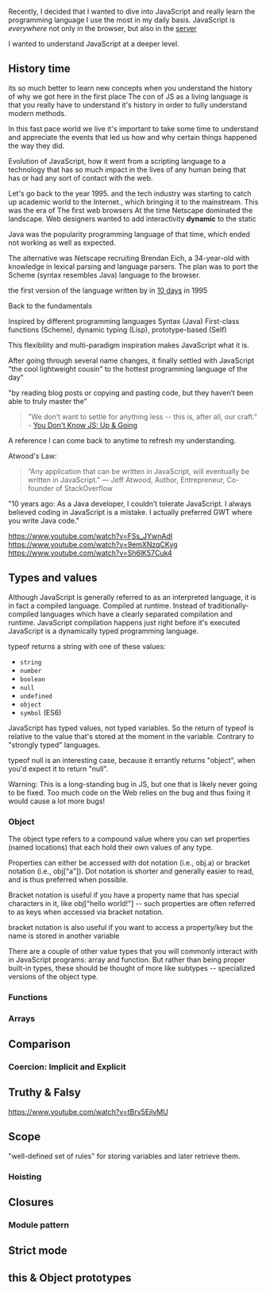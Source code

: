 Recently, I decided that I wanted to dive into JavaScript and really learn the programming language
I use the most in my daily basis.
JavaScript is _everywhere_ not only in the browser, but also in the [server]()

I wanted to understand JavaScript at a deeper level.

## History time

its so much better to learn new concepts when you understand the history of  why we got here in the first place
The con of JS as a living language is that you really have to understand it's history in order to fully understand modern methods.

In this fast pace world we live it's important to take some time to understand
and appreciate the events that led us how and why certain things happened the way they did.

Evolution of JavaScript, how it went from a scripting language to a technology that
has so much impact in the lives of any human being that has or had any sort of contact with the web.

Let's go back to the year 1995. 
and the tech industry was starting to catch up academic world to the Internet., which 
bringing it to the mainstream.
This was the era of The first web browsers
At the time Netscape dominated the landscape.
Web designers wanted to add interactivity **dynamic** to the static 

Java was the popularity  programming language of that time, which ended not working as well as expected.

The alternative was Netscape recruiting Brendan Eich, a 34-year-old with knowledge in lexical parsing
and language parsers.
The plan was to port the Scheme (syntax resembles Java) language to the browser.

the first version of the language written by  in [10 days](https://thenewstack.io/brendan-eich-on-creating-javascript-in-10-days-and-what-hed-do-differently-today/) in 1995

Back to the fundamentals

Inspired by different programming languages
Syntax (Java)
First-class functions (Scheme), dynamic typing (Lisp), prototype-based (Self)

This flexibility and multi-paradigm inspiration makes JavaScript what it is.

After going through several name changes, it finally settled with JavaScript "the cool lightweight cousin"
to the hottest programming language of the day"

"by reading blog posts or copying and pasting code, but they haven’t been able to truly master the"

>"We don’t want to settle for anything less -- this is, after all, our craft." - [You Don't Know JS: Up & Going](https://github.com/getify/You-Dont-Know-JS/blob/1st-ed/up%20&%20going/README.md#you-dont-know-js-up--going)

A reference I can come back to anytime to refresh my understanding.

Atwood's Law:

>“Any application that can be written in JavaScript, will eventually be written in JavaScript.” — Jeff Atwood, Author, Entrepreneur, Co-founder of StackOverflow

"10 years ago:
As a Java developer, I couldn’t tolerate JavaScript. I always believed coding in JavaScript is a mistake. I actually preferred GWT where you write Java code."

https://www.youtube.com/watch?v=FSs_JYwnAdI
https://www.youtube.com/watch?v=9emXNzqCKyg
https://www.youtube.com/watch?v=Sh6lK57Cuk4

## Types and values

Although JavaScript is generally referred to as an interpreted language, it is in fact a compiled language.
Compiled at runtime.
Instead of traditionally-compiled languages which have a clearly separated compilation and runtime.
JavaScript compilation happens just right before it's executed
JavaScript is a dynamically typed programming language.

typeof returns a string with one of these values:

- ```string```
- ```number```
- ```boolean```
- ```null```
- ```undefined```
- ```object```
- ```symbol``` (ES6)

JavaScript has typed values, not typed variables. So the return of typeof is relative to the value that's
stored at the moment in the variable. Contrary to "strongly typed" languages.

typeof null is an interesting case, because it errantly returns "object", when you'd expect it to return "null".

Warning: This is a long-standing bug in JS, but one that is likely never going to be fixed. Too much code on the Web relies on the bug and thus fixing it would cause a lot more bugs!

### Object

The object type refers to a compound value where you can set properties (named locations) that each hold their own values of any type.

Properties can either be accessed with dot notation (i.e., obj.a) or bracket notation (i.e., obj["a"]). Dot notation is shorter and generally easier to read, and is thus preferred when possible.

Bracket notation is useful if you have a property name that has special characters in it, like obj["hello world!"] -- such properties are often referred to as keys when accessed via bracket notation.

bracket notation is also useful if you want to access a property/key but the name is stored in another variable

There are a couple of other value types that you will commonly interact with in JavaScript programs: array and function. But rather than being proper built-in types, these should be thought of more like subtypes -- specialized versions of the object type.

### Functions

### Arrays

## Comparison

### Coercion: Implicit and Explicit

## Truthy & Falsy

https://www.youtube.com/watch?v=tBrv5EjlvMU

## Scope

"well-defined set of rules" for storing variables and later retrieve them.

### Hoisting

## Closures

### Module pattern

## Strict mode

## this & Object prototypes
